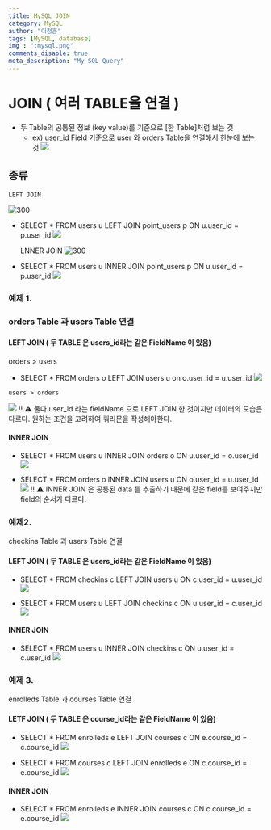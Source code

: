```yaml
---
title: MySQL JOIN
category: MySQL
author: "이정훈"
tags: [MySQL, database]
img : ":mysql.png"
comments_disable: true
meta_description: "My SQL Query"
---
```


# JOIN ( 여러 TABLE을 연결 )

 - 두 Table의 공통된 정보 (key value)를 기준으로 [한 Table]처럼 보는 것
	 - ex) user_id Field 기준으로 user 와 orders Table을 연결해서 한눈에 보는 것
			![](https://i.imgur.com/1AXutFl.png)

## 종류
	LEFT JOIN
![300](https://i.imgur.com/1grDrJl.png)

- SELECT * FROM users u 
  LEFT JOIN point_users p 
  ON u.user_id = p.user_id
![](https://i.imgur.com/hVUnUg7.png)

	LNNER JOIN
![300](https://i.imgur.com/LQopRGT.png)

- SELECT * FROM users u
  INNER JOIN point_users p
  ON u.user_id = p.user_id
![](https://i.imgur.com/fXlXkB2.png)


### 예제 1.
### orders Table 과 users Table 연결
#### LEFT JOIN ( 두 TABLE 은 users_id라는 같은 FieldName 이 있음)
   orders > users
   - SELECT * FROM orders o
     LEFT JOIN users u on o.user_id = u.user_id
![](https://i.imgur.com/2VvHf9q.png)

	users > orders
![](https://i.imgur.com/1ozNtTo.png)
‼ ⚠ 둘다 user_id 라는 fieldName 으로 LEFT JOIN 한 것이지만 데이터의 모습은 다르다.
	   원하는 조건을 고려하여 쿼리문을 작성해야한다.


#### INNER JOIN
- SELECT * FROM users u
	INNER JOIN orders o ON u.user_id = o.user_id
![](https://i.imgur.com/2sT98J5.png)

- SELECT * FROM orders o
  INNER JOIN users u ON o.user_id = u.user_id
![](https://i.imgur.com/duZu1M5.png)
‼ ⚠  INNER JOIN 은 공통된 data 를 추출하기 때문에 같은 field를 보여주지만 
		field의 순서가 다르다.
		

### 예제2.
checkins Table 과 users Table 연결
#### LEFT JOIN ( 두 TABLE 은 users_id라는 같은 FieldName 이 있음)
- SELECT * FROM checkins c
  LEFT JOIN users u ON c.user_id = u.user_id
![](https://i.imgur.com/nRO4DWd.png)

- SELECT * FROM users u
  LEFT JOIN checkins c ON u.user_id = c.user_id
![](https://i.imgur.com/8oqpNKy.png)

#### INNER JOIN
-  SELECT * FROM users u
   INNER JOIN checkins c ON u.user_id = c.user_id
![](https://i.imgur.com/JLpxRWj.png)


### 예제 3.
enrolleds Table 과 courses Table 연결
#### LETF JOIN ( 두 TABLE 은 course_id라는 같은 FieldName 이 있음)
- SELECT * FROM enrolleds e
  LEFT JOIN courses c ON e.course_id = c.course_id
![](https://i.imgur.com/4ezxkbf.png)

- SELECT * FROM courses c
  LEFT JOIN enrolleds e ON c.course_id = e.course_id
![](https://i.imgur.com/FXKb33i.png)

#### INNER JOIN
- SELECT * FROM enrolleds e
  INNER JOIN courses c ON c.course_id = e.course_id 
  ![](https://i.imgur.com/FUdOZyt.png)

